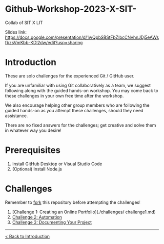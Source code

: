 # Github-Workshop-2023-X-SIT-
Collab of SIT X LIT

Slides link: https://docs.google.com/presentation/d/1wQpbSBStFbZIbcCNvhnJDj5eAWsfbzsVmKbb-KDl2dw/edit?usp=sharing

# Introduction
These are solo challenges for the experienced Git / GitHub user.

If you are unfamiliar with using Git collaboratively as a team, we suggest following along with the guided hands-on workshop. You may come back to these challenges in your own free time after the workshop.

We also encourage helping other group members who are following the guided hands-on as you attempt these challenges, should they need assistance.

There are no fixed answers for the challenges; get creative and solve them in whatever way you desire!

# Prerequisites
1. Install GitHub Desktop or Visual Studio Code
2. (Optional) Install Node.js


# Challenges

Remember to [fork](https://docs.github.com/en/get-started/quickstart/fork-a-repo#forking-a-repository) this repository before attempting the challenges!

1. [Challenge 1: Creating an Online Portfolio](./challenges/ challenge1.md)
2. [Challenge 2: Automation](./challenge2.md)
3. [Challenge 3: Documenting Your Project](./challenge3.md)

---

[< Back to Introduction](../README.md)
